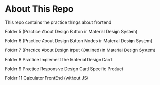 # About This Repo
This repo contains the practice things about frontend 


Folder 5 (Practice About Design Button in Material Design System)

Folder 6 (Practice About Design Button Modes in Material Design System)

Folder 7 (Practice About Design Input (Outlined) in Material Design System)

Folder 8 Practice Implement the Material Design Card

Folder 9 Practice Responsive Design Card Specific Product

Folder 11 Calculator FrontEnd (without JS)
